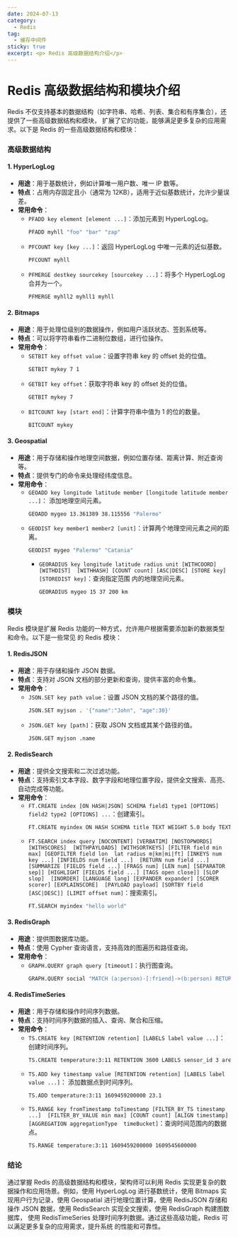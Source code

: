 ```yaml
---
date: 2024-07-13
category:
  - Redis 
tag:
  - 缓存中间件
sticky: true
excerpt: <p> Redis 高级数据结构介绍</p>
---
```

# Redis 高级数据结构和模块介绍

Redis 不仅支持基本的数据结构（如字符串、哈希、列表、集合和有序集合），还提供了一些高级数据结构和模块，
扩展了它的功能，能够满足更多复杂的应用需求。以下是 Redis 的一些高级数据结构和模块：

### 高级数据结构

#### 1. HyperLogLog
- **用途**：用于基数统计，例如计算唯一用户数、唯一 IP 数等。
- **特点**：占用内存固定且小（通常为 12KB），适用于近似基数统计，允许少量误差。
- **常用命令**：
    - `PFADD key element [element ...]`：添加元素到 HyperLogLog。
      ```sh
      PFADD myhll "foo" "bar" "zap"
      ```
    - `PFCOUNT key [key ...]`：返回 HyperLogLog 中唯一元素的近似基数。
      ```sh
      PFCOUNT myhll
      ```
    - `PFMERGE destkey sourcekey [sourcekey ...]`：将多个 HyperLogLog 合并为一个。
      ```sh
      PFMERGE myhll2 myhll1 myhll
      ```

#### 2. Bitmaps
- **用途**：用于处理位级别的数据操作，例如用户活跃状态、签到系统等。
- **特点**：可以将字符串看作二进制位数组，进行位操作。
- **常用命令**：
    - `SETBIT key offset value`：设置字符串 key 的 offset 处的位值。
      ```sh
      SETBIT mykey 7 1
      ```
    - `GETBIT key offset`：获取字符串 key 的 offset 处的位值。
      ```sh
      GETBIT mykey 7
      ```
    - `BITCOUNT key [start end]`：计算字符串中值为 1 的位的数量。
      ```sh
      BITCOUNT mykey
      ```

#### 3. Geospatial
- **用途**：用于存储和操作地理空间数据，例如位置存储、距离计算、附近查询等。
- **特点**：提供专门的命令来处理经纬度信息。
- **常用命令**：
    - `GEOADD key longitude latitude member [longitude latitude member ...]`：
     添加地理空间元素。
      ```sh
      GEOADD mygeo 13.361389 38.115556 "Palermo"
      ```
    - `GEODIST key member1 member2 [unit]`：计算两个地理空间元素之间的距离。
      ```sh
      GEODIST mygeo "Palermo" "Catania"
      ```
      - `GEORADIUS key longitude latitude radius unit [WITHCOORD] [WITHDIST] 
      [WITHHASH] [COUNT count] [ASC|DESC] [STORE key] [STOREDIST key]`：查询指定范围
      内的地理空间元素。
        ```sh
        GEORADIUS mygeo 15 37 200 km
        ```

### 模块

Redis 模块是扩展 Redis 功能的一种方式，允许用户根据需要添加新的数据类型和命令。以下是一些常见
的 Redis 模块：

#### 1. RedisJSON
- **用途**：用于存储和操作 JSON 数据。
- **特点**：支持对 JSON 文档的部分更新和查询，提供丰富的命令集。
- **常用命令**：
    - `JSON.SET key path value`：设置 JSON 文档的某个路径的值。
      ```sh
      JSON.SET myjson . '{"name":"John", "age":30}'
      ```
    - `JSON.GET key [path]`：获取 JSON 文档或其某个路径的值。
      ```sh
      JSON.GET myjson .name
      ```

#### 2. RedisSearch
- **用途**：提供全文搜索和二次过滤功能。
- **特点**：支持索引文本字段、数字字段和地理位置字段，提供全文搜索、高亮、自动完成等功能。
- **常用命令**：
    - `FT.CREATE index [ON HASH|JSON] SCHEMA field1 type1 [OPTIONS] field2
  type2 [OPTIONS] ...`：创建索引。
      ```sh
      FT.CREATE myindex ON HASH SCHEMA title TEXT WEIGHT 5.0 body TEXT url TEXT
      ```
    - `FT.SEARCH index query [NOCONTENT] [VERBATIM] [NOSTOPWORDS] [WITHSCORES] 
  [WITHPAYLOADS] [WITHSORTKEYS] [FILTER field min max] [GEOFILTER field lon 
  lat radius m|km|mi|ft] [INKEYS num key ...] [INFIELDS num field ...] 
  [RETURN num field ...] [SUMMARIZE [FIELDS field ...] [FRAGS num] [LEN num]
  [SEPARATOR sep]] [HIGHLIGHT [FIELDS field ...] [TAGS open close]] [SLOP slop] 
  [INORDER] [LANGUAGE lang] [EXPANDER expander] [SCORER scorer] [EXPLAINSCORE] 
  [PAYLOAD payload] [SORTBY field [ASC|DESC]] [LIMIT offset num]`：搜索索引。
      ```sh
      FT.SEARCH myindex "hello world"
      ```

#### 3. RedisGraph
- **用途**：提供图数据库功能。
- **特点**：使用 Cypher 查询语言，支持高效的图遍历和路径查询。
- **常用命令**：
    - `GRAPH.QUERY graph query [timeout]`：执行图查询。
      ```sh
      GRAPH.QUERY social "MATCH (a:person)-[:friend]->(b:person) RETURN a.name, b.name"
      ```

#### 4. RedisTimeSeries
- **用途**：用于存储和操作时间序列数据。
- **特点**：支持时间序列数据的插入、查询、聚合和压缩。
- **常用命令**：
    - `TS.CREATE key [RETENTION retention] [LABELS label value ...]`：创建时间序列。
      ```sh
      TS.CREATE temperature:3:11 RETENTION 3600 LABELS sensor_id 3 area_id 11
      ```
    - `TS.ADD key timestamp value [RETENTION retention] [LABELS label value ...]`：
    添加数据点到时间序列。
      ```sh
      TS.ADD temperature:3:11 1609459200000 23.1
      ```
    - `TS.RANGE key fromTimestamp toTimestamp [FILTER_BY_TS timestamp ...] 
  [FILTER_BY_VALUE min max] [COUNT count] [ALIGN timestamp] [AGGREGATION aggregationType 
   timeBucket]`：查询时间范围内的数据点。
      ```sh
      TS.RANGE temperature:3:11 1609459200000 1609545600000
      ```

### 结论

通过掌握 Redis 的高级数据结构和模块，架构师可以利用 Redis 实现更复杂的数据操作和应用场景。例如，使用 
HyperLogLog 进行基数统计，使用 Bitmaps 实现用户行为记录，使用 Geospatial 进行地理位置计算，使用 
RedisJSON 存储和操作 JSON 数据，使用 RedisSearch 实现全文搜索，使用 RedisGraph 构建图数据库，
使用 RedisTimeSeries 处理时间序列数据。通过这些高级功能，Redis 可以满足更多复杂的应用需求，提升系统
的性能和可靠性。